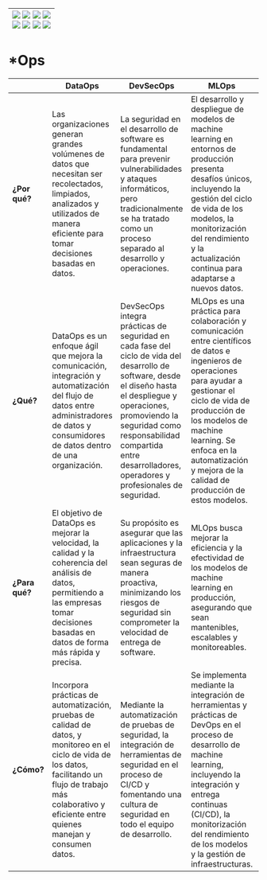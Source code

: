 <div align=right>

|[![](https://img.shields.io/badge/-Inicio-FFF?style=flat&logo=Emlakjet&logoColor=black)](/README.md) [![](https://img.shields.io/badge/-Introducción-FFF?style=flat&logo=abbrobotstudio&logoColor=black)](/documentos/intro.md) [![](https://img.shields.io/badge/-Modelos_de_lenguaje-FFF?style=flat&logo=LiveChat&logoColor=black)](/documentos/LLMs.md) [![](https://img.shields.io/badge/-Panorámica-FFF?style=flat&logo=openstreetmap&logoColor=black)](/documentos/panoramica.md)<br>  [![](https://img.shields.io/badge/-Prompts-FFF?style=flat&logo=Proton&logoColor=black)](/documentos/prompts/README.md) [![](https://img.shields.io/badge/-Ing,_de_prompts-FFF?style=flat&logo=googleearthengine&logoColor=black)](/documentos/ingenieriaDePrompts/README.md) [![](https://img.shields.io/badge/-Patrones-FFF?style=flat&logo=textpattern&logoColor=black)](/documentos/ingenieriaDePrompts/patrones/README.md) [![](https://img.shields.io/badge/-Casos_de_uso-FFF?style=flat&logo=gitbook&logoColor=black)](/documentos/casosDeUso/README.md)|
|-:|

</div>

# *Ops

||DataOps|DevSecOps|MLOps|AIOps
|-|-|-|-|-|
**¿Por qué?**   |Las organizaciones generan grandes volúmenes de datos que necesitan ser recolectados, limpiados, analizados y utilizados de manera eficiente para tomar decisiones basadas en datos.|La seguridad en el desarrollo de software es fundamental para prevenir vulnerabilidades y ataques informáticos, pero tradicionalmente se ha tratado como un proceso separado al desarrollo y operaciones.|El desarrollo y despliegue de modelos de machine learning en entornos de producción presenta desafíos únicos, incluyendo la gestión del ciclo de vida de los modelos, la monitorización del rendimiento y la actualización continua para adaptarse a nuevos datos.|Hace falta automatizar y mejorar las operaciones de TI
**¿Qué?**       |DataOps es un enfoque ágil que mejora la comunicación, integración y automatización del flujo de datos entre administradores de datos y consumidores de datos dentro de una organización.|DevSecOps integra prácticas de seguridad en cada fase del ciclo de vida del desarrollo de software, desde el diseño hasta el despliegue y operaciones, promoviendo la seguridad como responsabilidad compartida entre desarrolladores, operadores y profesionales de seguridad.|MLOps es una práctica para colaboración y comunicación entre científicos de datos e ingenieros de operaciones para ayudar a gestionar el ciclo de vida de producción de los modelos de machine learning. Se enfoca en la automatización y mejora de la calidad de producción de estos modelos.|AIOps combina big data y técnicas de inteligencia artificial para automatizar la identificación y resolución de problemas comunes en las operaciones de TI, utilizando modelos predictivos para anticiparse a posibles fallos y automatizar su corrección
**¿Para qué?**  |El objetivo de DataOps es mejorar la velocidad, la calidad y la coherencia del análisis de datos, permitiendo a las empresas tomar decisiones basadas en datos de forma más rápida y precisa.|Su propósito es asegurar que las aplicaciones y la infraestructura sean seguras de manera proactiva, minimizando los riesgos de seguridad sin comprometer la velocidad de entrega de software.|MLOps busca mejorar la eficiencia y la efectividad de los modelos de machine learning en producción, asegurando que sean mantenibles, escalables y monitoreables.|El objetivo es detectar y reaccionar a problemas en una fase temprana, incluso antes de que los usuarios finales se vean afectados, mediante la automatización de ciertas tareas operativas.
**¿Cómo?**      |Incorpora prácticas de automatización, pruebas de calidad de datos, y monitoreo en el ciclo de vida de los datos, facilitando un flujo de trabajo más colaborativo y eficiente entre quienes manejan y consumen datos.|Mediante la automatización de pruebas de seguridad, la integración de herramientas de seguridad en el proceso de CI/CD y fomentando una cultura de seguridad en todo el equipo de desarrollo.|Se implementa mediante la integración de herramientas y prácticas de DevOps en el proceso de desarrollo de machine learning, incluyendo la integración y entrega continuas (CI/CD), la monitorización del rendimiento de los modelos y la gestión de infraestructuras.|Implementar AIOps es un viaje complejo que requiere una planificación cuidadosa, habilidades especializadas en IA y ML, y una estrecha colaboración entre los equipos de TI, operaciones y desarrollo de software. 
